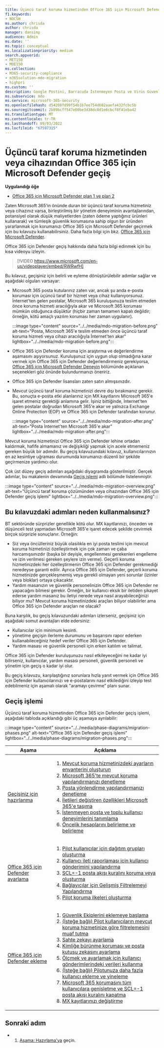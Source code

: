 ```yaml
---
title: Üçüncü taraf koruma hizmetinden Office 365 için Microsoft Defender geçiş
f1.keywords:
- NOCSH
ms.author: chrisda
author: chrisda
manager: dansimp
audience: Admin
ms.date: ''
ms.topic: conceptual
ms.localizationpriority: medium
search.appverid:
- MET150
- MOE150
ms.collection:
- M365-security-compliance
- m365solution-mdo-migration
- highpri
ms.custom: ''
description: Google Postini, Barracuda İstenmeyen Posta ve Virüs Güvenlik Duvarı veya Cisco IronPort gibi üçüncü taraf koruma hizmetlerinden veya cihazlardan Office 365 için Microsoft Defender korumaya geçiş yapmak için doğru yolu öğrenin.
ms.subservice: mdo
ms.service: microsoft-365-security
ms.openlocfilehash: d54208fd99f54b1b7ee754d602aaefa432fcbc5b
ms.sourcegitcommit: 2b89bcff547e00be3d38dc8d1e6cbcf8f41eba42
ms.translationtype: MT
ms.contentlocale: tr-TR
ms.lasthandoff: 09/03/2022
ms.locfileid: "67597315"
---
```

# <a name="migrate-from-a-third-party-protection-service-or-device-to-microsoft-defender-for-office-365"></a>Üçüncü taraf koruma hizmetinden veya cihazından Office 365 için Microsoft Defender geçiş

**Uygulandığı öğe**
- [Office 365 için Microsoft Defender plan 1 ve plan 2](defender-for-office-365.md)

Zaten Microsoft 365'in önünde duran bir üçüncü taraf koruma hizmetiniz veya cihazınız varsa, birleştirilmiş bir yönetim deneyiminin avantajlarından, potansiyel olarak düşük maliyetlerden (zaten ödeme yaptığınız ürünleri kullanarak) ve tümleşik güvenlik korumasına sahip olgun bir üründen yararlanmak için korumanızı Office 365 için Microsoft Defender geçirmek için bu kılavuzu kullanabilirsiniz. Daha fazla bilgi için bkz. [Office 365 için Microsoft Defender](https://www.microsoft.com/security/business/threat-protection/office-365-defender).

Office 365 için Defender geçiş hakkında daha fazla bilgi edinmek için bu kısa videoyu izleyin.
> [!VIDEO https://www.microsoft.com/en-us/videoplayer/embed/RWRwfH]

Bu kılavuz, geçişiniz için belirli ve eyleme dönüştürülebilir adımlar sağlar ve aşağıdaki olguları varsayar:

- Microsoft 365 posta kutularınız zaten var, ancak şu anda e-posta koruması için üçüncü taraf bir hizmet veya cihaz kullanıyorsunuz. İnternet'ten gelen postalar, Microsoft 365 kuruluşunuza teslim etmeden önce koruma hizmeti aracılığıyla akar ve Microsoft 365 koruması mümkün olduğunca düşüktür (hiçbir zaman tamamen kapalı değildir; örneğin, kötü amaçlı yazılım koruması her zaman uygulanır).

  :::image type="content" source="../../media/mdo-migration-before.png" alt-text="Posta, Microsoft 365'e teslim etmeden önce üçüncü taraf koruma hizmeti veya cihazı aracılığıyla İnternet'ten akar" lightbox="../../media/mdo-migration-before.png":::

- Office 365 için Defender koruma için araştırma ve değerlendirme aşamasını aşıyorsunuz. Kuruluşunuz için uygun olup olmadığına karar vermek için Office 365 için Defender değerlendirmeniz gerekiyorsa, [Office 365 için Microsoft Defender Deneyin](try-microsoft-defender-for-office-365.md) bölümünde açıklanan seçenekleri göz önünde bulundurmanızı öneririz.

- Office 365 için Defender lisansları zaten satın almışsınızdır.

- Mevcut üçüncü taraf koruma hizmetinizi devre dışı bırakmanız gerekir. Bu, sonuçta e-posta etki alanlarınız için MX kayıtlarını Microsoft 365'e işaret etmeniz gerektiği anlamına gelir. İşiniz bittiğinde, İnternet'ten gelen postalar doğrudan Microsoft 365'e akar ve yalnızca Exchange Online Protection (EOP) ve Office 365 için Defender tarafından korunur.

  :::image type="content" source="../../media/mdo-migration-after.png" alt-text="Posta İnternet'ten Microsoft 365'e akar" lightbox="../../media/mdo-migration-after.png":::

Mevcut koruma hizmetinizi Office 365 için Defender lehine ortadan kaldırmak, hafife almamanız ve değişikliği yapmak için acele etmemeniz gereken büyük bir adımdır. Bu geçiş kılavuzundaki kılavuz, kullanıcılarınızın en az kesintiye uğraması durumunda korumanızı düzenli bir şekilde geçirmenize yardımcı olur.

Çok üst düzey geçiş adımları aşağıdaki diyagramda gösterilmiştir. Gerçek adımlar, bu makalenin devamında [Geçiş işlemi](#the-migration-process) adlı bölümde listelenmiştir.

:::image type="content" source="../../media/mdo-migration-overview.png" alt-text="Üçüncü taraf koruma çözümünden veya cihazından Office 365 için Defender geçiş işlemi" lightbox="../../media/mdo-migration-overview.png":::

## <a name="why-use-the-steps-in-this-guide"></a>Bu kılavuzdaki adımları neden kullanmalısınız?

BT sektöründe sürprizler genellikle kötü olur. MX kayıtlarınızı, önceden ve düşünceli test yapmadan Microsoft 365'e işaret edecek şekilde çevirmek birçok sürprizle sonuçlanır. Örneğin:

- Siz veya öncülleriniz büyük olasılıkla en iyi posta teslimi için mevcut koruma hizmetinizi özelleştirmek için çok zaman ve çaba harcamışsınızdır (başka bir deyişle, engellenmesi gerekenleri engelleme ve izin verilmesi gereken şeylere izin verme). Geçerli koruma hizmetinizdeki her özelleştirmenin Office 365 için Defender gerekmediği neredeyse garanti edilir. Ayrıca Office 365 için Defender, geçerli koruma hizmetinizde gerçekleşmemiş veya gerekli olmayan yeni sorunlar (izinler veya bloklar) ortaya çıkacaktır.
- Yardım masanızın ve güvenlik personelinizin Office 365 için Defender ne yapacağını bilmesi gerekir. Örneğin, bir kullanıcı eksik bir iletiden şikayet ederse yardım masanız bu iletiyi nerede veya nasıl arayabileceğinizi biliyor mu? Mevcut koruma hizmetinizdeki araçları biliyor olabilirler ama Office 365 için Defender araçları ne olacak?

Buna karşılık, bu geçiş kılavuzundaki adımları izlerseniz, geçişiniz için aşağıdaki somut avantajları elde edersiniz:

- Kullanıcılar için minimum kesinti.
- yönetime geçişin ilerleme durumunu ve başarısını rapor ederken kullanabileceğiniz hedef veriler Office 365 için Defender.
- Yardım masası ve güvenlik personeli için erken katılım ve talimat.

Office 365 için Defender kuruluşunuzu nasıl etkileyeceğini ne kadar iyi bilirseniz, kullanıcılar, yardım masası personeli, güvenlik personeli ve yönetim için geçiş o kadar iyi olur.

Bu geçiş kılavuzu, karşılaştığınız sorunlara hızla yanıt vermek için Office 365 için Defender kullanıcılarınızı ve e-postalarını nasıl etkilediğini izleyip test edebilmeniz için aşamalı olarak "aramayı çevirme" planı sunar.

## <a name="the-migration-process"></a>Geçiş işlemi

Üçüncü taraf koruma hizmetinden Office 365 için Defender geçiş işlemi, aşağıdaki tabloda açıklandığı gibi üç aşamaya ayrılabilir:

:::image type="content" source="../../media/phase-diagrams/migration-phases.png" alt-text="Office 365 için Defender geçiş işlemi" lightbox="../../media/phase-diagrams/migration-phases.png":::

|Aşama|Açıklama|
|---|---|
|[Geçişiniz için hazırlanma](migrate-to-defender-for-office-365-prepare.md)|<ol><li>[Mevcut koruma hizmetinizdeki ayarların envanterini oluşturun](migrate-to-defender-for-office-365-prepare.md#inventory-the-settings-at-your-existing-protection-service)</li><li>[Microsoft 365'te mevcut koruma yapılandırmanızı denetleme](migrate-to-defender-for-office-365-prepare.md#check-your-existing-protection-configuration-in-microsoft-365)</li><li>[Posta yönlendirme yapılandırmanızı denetleme](migrate-to-defender-for-office-365-prepare.md#check-your-mail-routing-configuration)</li><li>[İletileri değiştiren özellikleri Microsoft 365'e taşıma](migrate-to-defender-for-office-365-prepare.md#move-features-that-modify-messages-into-microsoft-365)</li><li>[İstenmeyen posta ve toplu kullanıcı deneyimlerini tanımlama](migrate-to-defender-for-office-365-prepare.md#define-spam-and-bulk-user-experiences)</li><li>[Öncelik hesaplarını belirleme ve belirleme](migrate-to-defender-for-office-365-prepare.md#identify-and-designate-priority-accounts)</li></ol>|
|[Office 365 için Defender ayarlama](migrate-to-defender-for-office-365-setup.md)|<ol><li>[Pilot kullanıcılar için dağıtım grupları oluşturma](migrate-to-defender-for-office-365-setup.md#step-1-create-distribution-groups-for-pilot-users)</li><li>[Kullanıcı ileti raporlaması için kullanıcı gönderimini yapılandırma](migrate-to-defender-for-office-365-setup.md#step-2-configure-user-submission-for-user-message-reporting)</li><li>[SCL=-1 posta akışı kuralını koruma veya oluşturma](migrate-to-defender-for-office-365-setup.md#step-3-maintain-or-create-the-scl-1-mail-flow-rule)</li><li>[Bağlayıcılar için Gelişmiş Filtrelemeyi Yapılandırma](migrate-to-defender-for-office-365-setup.md#step-4-configure-enhanced-filtering-for-connectors)</li><li>[Pilot koruma ilkeleri oluşturma](migrate-to-defender-for-office-365-setup.md#step-5-create-pilot-protection-policies)</li></ol>|
|[Office 365 için Defender ekleme](migrate-to-defender-for-office-365-onboard.md)|<ol><li>[Güvenlik Ekiplerini eklemeye başlama](migrate-to-defender-for-office-365-onboard.md#step-1-begin-onboarding-security-teams)</li><li>[(İsteğe bağlı) Pilot kullanıcıların mevcut koruma hizmetinize göre filtrelemesini muaf tutma](migrate-to-defender-for-office-365-onboard.md#step-2-optional-exempt-pilot-users-from-filtering-by-your-existing-protection-service)</li><li>[Sahte zekayı ayarlama](migrate-to-defender-for-office-365-onboard.md#step-3-tune-spoof-intelligence)</li><li>[Kimliğe bürünme koruması ve posta kutusu zekasını ayarlama](migrate-to-defender-for-office-365-onboard.md#step-4-tune-impersonation-protection-and-mailbox-intelligence)</li><li>[Ölçmek ve ayarlamak için kullanıcı gönderimlerindeki verileri kullanma](migrate-to-defender-for-office-365-onboard.md#step-5-use-data-from-user-submissions-to-measure-and-adjust)</li><li>[(İsteğe bağlı) Pilotunuza daha fazla kullanıcı ekleme ve yineleme](migrate-to-defender-for-office-365-onboard.md#step-6-optional-add-more-users-to-your-pilot-and-iterate)</li><li>[Microsoft 365 korumasını tüm kullanıcılara genişletme ve SCL=-1 posta akışı kuralını kapatma](migrate-to-defender-for-office-365-onboard.md#step-7-extend-microsoft-365-protection-to-all-users-and-turn-off-the-scl-1-mail-flow-rule)</li><li>[MX kayıtlarınızı değiştirme](migrate-to-defender-for-office-365-onboard.md#step-8-switch-your-mx-records)</li></ol>|

## <a name="next-step"></a>Sonraki adım

- 1. [Aşama: Hazırlama'ya](migrate-to-defender-for-office-365-prepare.md) geçin.
